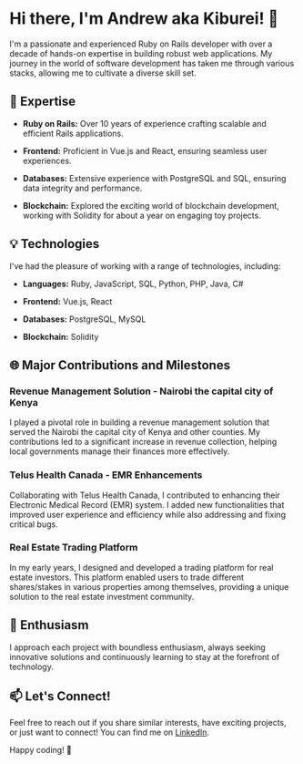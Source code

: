 # Hi there, I'm Andrew aka Kiburei! 👋

I'm a passionate and experienced Ruby on Rails developer with over a decade of hands-on expertise in building robust web applications. My journey in the world of software development has taken me through various stacks, allowing me to cultivate a diverse skill set.

## 🚀 Expertise

- **Ruby on Rails:** Over 10 years of experience crafting scalable and efficient Rails applications.

- **Frontend:** Proficient in Vue.js and React, ensuring seamless user experiences.

- **Databases:** Extensive experience with PostgreSQL and SQL, ensuring data integrity and performance.

- **Blockchain:** Explored the exciting world of blockchain development, working with Solidity for about a year on engaging toy projects.

## 💡 Technologies

I've had the pleasure of working with a range of technologies, including:

- **Languages:** Ruby, JavaScript, SQL, Python, PHP, Java, C#

- **Frontend:** Vue.js, React

- **Databases:** PostgreSQL, MySQL

- **Blockchain:** Solidity

## 🌐 Major Contributions and Milestones

### Revenue Management Solution - Nairobi the capital city of Kenya

I played a pivotal role in building a revenue management solution that served the Nairobi the capital city of Kenya and other counties. My contributions led to a significant increase in revenue collection, helping local governments manage their finances more effectively.

### Telus Health Canada - EMR Enhancements

Collaborating with Telus Health Canada, I contributed to enhancing their Electronic Medical Record (EMR) system. I added new functionalities that improved user experience and efficiency while also addressing and fixing critical bugs.

### Real Estate Trading Platform

In my early years, I designed and developed a trading platform for real estate investors. This platform enabled users to trade different shares/stakes in various properties among themselves, providing a unique solution to the real estate investment community.

## 🌟 Enthusiasm

I approach each project with boundless enthusiasm, always seeking innovative solutions and continuously learning to stay at the forefront of technology.

## 📫 Let's Connect!

Feel free to reach out if you share similar interests, have exciting projects, or just want to connect! You can find me on [LinkedIn](https://www.linkedin.com/in/kiburei/).

Happy coding! 🚀
